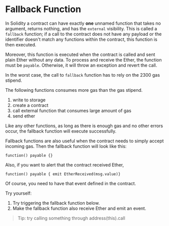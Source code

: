 # Fallback Function

In Solidity a contract can have exactly **one** unnamed function that takes no argument, returns nothing, and has the `external` visibility. This is called a `fallback` function; if a call to the contract does not have any payload or the identifier doesn't match any functions within the contract, this function is then executed.

Moreover, this function is executed when the contract is called and sent plain Ether without any data. To process and receive the Ether, the function must be `payable`. Otherwise, it will throw an exception and revert the call.

In the worst case, the call to `fallback` function has to rely on the 2300 gas stipend. 

The following functions consumes more gas than the gas stipend.
  1. write to storage
  2. create a contract
  3. call external function that consumes large amount of gas
  4. send ether

Like any other functions, as long as there is enough gas and no other errors occur, the fallback function will execute successfully.

Fallback functions are also useful when the contract needs to simply accept incoming gas. Then the fallback function will look like this:

`function() payable {}`

Also, if you want to alert that the contract received Ether,

`function() payable { emit EtherReceived(msg.value)}`

Of course, you need to have that event defined in the contract.

Try yourself:
  1. Try triggering the fallback function below.
  2. Make the fallback function also receive Ether and emit an event.

> Tip: try calling something through address(this).call


